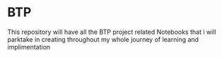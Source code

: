 # BTP
This repository will have all the BTP project related Notebooks that i will parktake in creating throughout my whole journey of learning and implimentation
